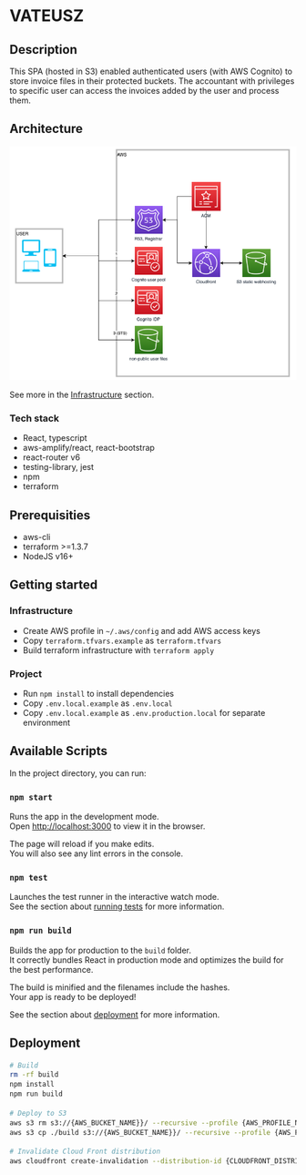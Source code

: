 # VATEUSZ

## Description
This SPA (hosted in S3) enabled authenticated users (with AWS Cognito) to store invoice files in their protected buckets. The accountant with privileges to specific user can access the invoices added by the user and process them.

## Architecture
![architecture diagram](./docs/Architecture.png)

See more in the [Infrastructure](./infrastructure/) section.

### Tech stack
* React, typescript
* aws-amplify/react, react-bootstrap
* react-router v6
* testing-library, jest
* npm
* terraform

##  Prerequisities
* aws-cli
* terraform >=1.3.7
* NodeJS v16+

## Getting started
### Infrastructure
* Create AWS profile in `~/.aws/config` and add AWS access keys
* Copy `terraform.tfvars.example` as `terraform.tfvars`
* Build terraform infrastructure with `terraform apply`

### Project
* Run `npm install` to install dependencies
* Copy `.env.local.example` as `.env.local`
* Copy `.env.local.example` as `.env.production.local` for separate environment

## Available Scripts

In the project directory, you can run:

### `npm start`

Runs the app in the development mode.\
Open [http://localhost:3000](http://localhost:3000) to view it in the browser.

The page will reload if you make edits.\
You will also see any lint errors in the console.

### `npm test`

Launches the test runner in the interactive watch mode.\
See the section about [running tests](https://facebook.github.io/create-react-app/docs/running-tests) for more information.

### `npm run build`

Builds the app for production to the `build` folder.\
It correctly bundles React in production mode and optimizes the build for the best performance.

The build is minified and the filenames include the hashes.\
Your app is ready to be deployed!

See the section about [deployment](https://facebook.github.io/create-react-app/docs/deployment) for more information.

## Deployment
```bash
# Build
rm -rf build
npm install
npm run build

# Deploy to S3
aws s3 rm s3://{AWS_BUCKET_NAME}}/ --recursive --profile {AWS_PROFILE_NAME}
aws s3 cp ./build s3://{AWS_BUCKET_NAME}}/ --recursive --profile {AWS_PROFILE_NAME}

# Invalidate Cloud Front distribution
aws cloudfront create-invalidation --distribution-id {CLOUDFRONT_DISTRIBUTION_ID} --paths '/*' --profile {AWS_PROFILE_NAME}

```
